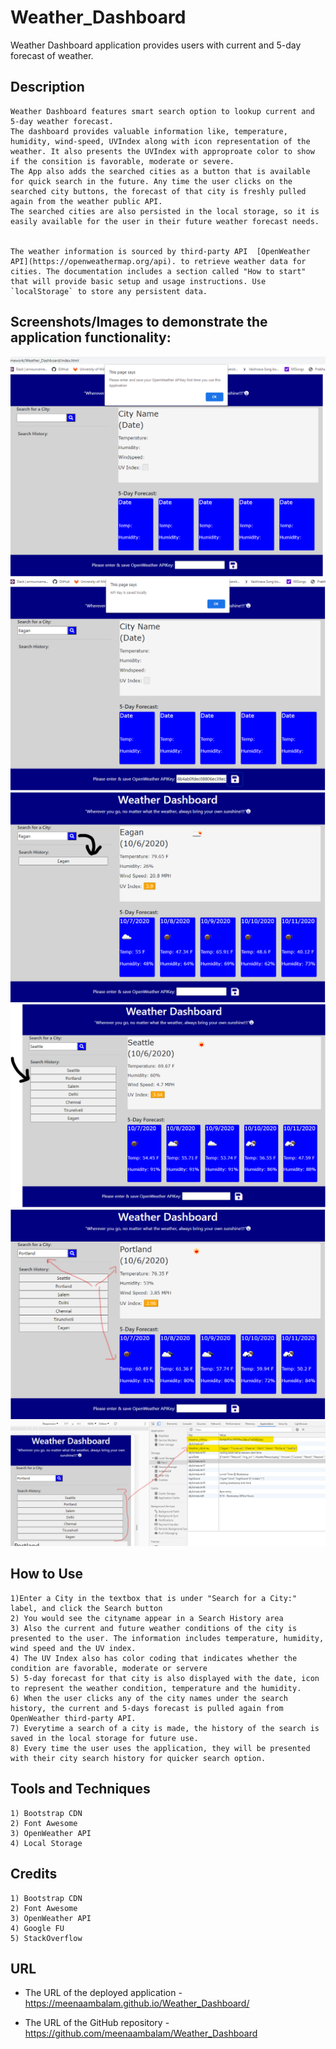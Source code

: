 # Weather_Dashboard

Weather Dashboard application provides users with current and 5-day forecast of weather. 

## Description
```
Weather Dashboard features smart search option to lookup current and 5-day weather forecast. 
The dashboard provides valuable information like, temperature, humidity, wind-speed, UVIndex along with icon representation of the weather. It also presents the UVIndex with approproate color to show if the consition is favorable, moderate or severe.
The App also adds the searched cities as a button that is available for quick search in the future. Any time the user clicks on the searched city buttons, the forecast of that city is freshly pulled again from the weather public API. 
The searched cities are also persisted in the local storage, so it is easily available for the user in their future weather forecast needs.


The weather information is sourced by third-party API  [OpenWeather API](https://openweathermap.org/api). to retrieve weather data for cities. The documentation includes a section called "How to start" that will provide basic setup and usage instructions. Use `localStorage` to store any persistent data.
```

## Screenshots/Images to demonstrate the application functionality:

![weather dashboard page load screenshot also showing request to add APIKey](./Assets/Weather_Dashboard_Screenshot_1.png)
![Screenshot with the APIKey entry in the Footer area of the page](./Assets/Weather_Dashboard_Screenshot_2.png)
![Screenshot showing the City search which dynamically adds the city button to the search history](./Assets/Weather_Dashboard_Screenshot_3.png)
![Screenshot showing the all the cities added to the search history dynamically and showint the weather info](./Assets/Weather_Dashboard_Screenshot_4.png)
![Screenshot showing how choosing the city from search history populates different section of the pages with relevant info](./Assets/Weather_Dashboard_Screenshot_5.png)
![Screenshot showing how the APIKey and Weather City Search History is Persisted locally](./Assets/Weather_Dashboard_Screenshot_6.png)

## How to Use
```
1)Enter a City in the textbox that is under "Search for a City:" label, and click the Search button 
2) You would see the cityname appear in a Search History area
3) Also the current and future weather conditions of the city is presented to the user. The information includes temperature, humidity, wind speed and the UV index.
4) The UV Index also has color coding that indicates whether the condition are favorable, moderate or servere
5) 5-day forecast for that city is also displayed with the date, icon to represent the weather condition, temperature and the humidity.
6) When the user clicks any of the city names under the search history, the current and 5-days forecast is pulled again from OpenWeather third-party API.
7) Everytime a search of a city is made, the history of the search is saved in the local storage for future use.
8) Every time the user uses the application, they will be presented with their city search history for quicker search option.

```
## Tools and Techniques
```
1) Bootstrap CDN
2) Font Awesome
3) OpenWeather API
4) Local Storage 
```

## Credits
```
1) Bootstrap CDN
2) Font Awesome
3) OpenWeather API
4) Google FU
5) StackOverflow
```

## URL

* The URL of the deployed application - https://meenaambalam.github.io/Weather_Dashboard/

* The URL of the GitHub repository - https://github.com/meenaambalam/Weather_Dashboard
